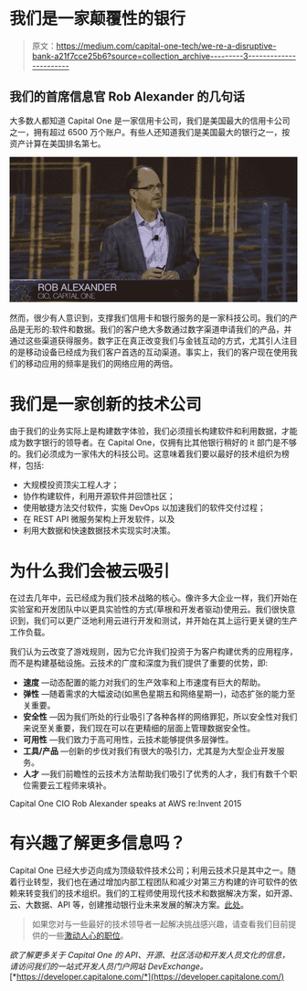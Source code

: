 # 我们是一家颠覆性的银行

> 原文：<https://medium.com/capital-one-tech/we-re-a-disruptive-bank-a21f7cce25b6?source=collection_archive---------3----------------------->

## 我们的首席信息官 Rob Alexander 的几句话

大多数人都知道 Capital One 是一家信用卡公司，我们是美国最大的信用卡公司之一，拥有超过 6500 万个账户。有些人还知道我们是美国最大的银行之一，按资产计算在美国排名第七。

![](img/1d9854d0588aceca6e291995fd6b4587.png)

然而，很少有人意识到，支撑我们信用卡和银行服务的是一家科技公司。我们的产品是无形的:软件和数据。我们的客户绝大多数通过数字渠道申请我们的产品，并通过这些渠道获得服务。数字正在真正改变我们与金钱互动的方式，尤其引人注目的是移动设备已经成为我们客户首选的互动渠道。事实上，我们的客户现在使用我们的移动应用的频率是我们的网络应用的两倍。

# 我们是一家创新的技术公司

由于我们的业务实际上是构建数字体验，我们必须擅长构建软件和利用数据，才能成为数字银行的领导者。在 Capital One，仅拥有比其他银行稍好的 it 部门是不够的。我们必须成为一家伟大的科技公司。这意味着我们要以最好的技术组织为榜样，包括:

*   大规模投资顶尖工程人才；
*   协作构建软件，利用开源软件并回馈社区；
*   使用敏捷方法交付软件，实施 DevOps 以加速我们的软件交付过程；
*   在 REST API 微服务架构上开发软件，以及
*   利用大数据和快速数据技术实现实时决策。

# 为什么我们会被云吸引

在过去几年中，云已经成为我们技术战略的核心。像许多大企业一样，我们开始在实验室和开发团队中以更具实验性的方式(草根和开发者驱动)使用云。我们很快意识到，我们可以更广泛地利用云进行开发和测试，并开始在其上运行更关键的生产工作负载。

我们认为云改变了游戏规则，因为它允许我们投资于为客户构建优秀的应用程序，而不是构建基础设施。云技术的广度和深度为我们提供了重要的优势，即:

*   **速度** —动态配置的能力对我们的生产效率和上市速度有巨大的帮助。
*   **弹性** —随着需求的大幅波动(如黑色星期五和网络星期一)，动态扩张的能力至关重要。
*   **安全性** —因为我们所处的行业吸引了各种各样的网络罪犯，所以安全性对我们来说至关重要，我们现在可以在更精细的层面上管理数据安全性。
*   **可用性** —我们致力于高可用性，云技术能够提供多层弹性。
*   **工具/产品** —创新的步伐对我们有很大的吸引力，尤其是为大型企业开发服务。
*   **人才** —我们前瞻性的云技术方法帮助我们吸引了优秀的人才，我们有数千个职位需要云工程师来填补。

Capital One CIO Rob Alexander speaks at AWS re:Invent 2015

# 有兴趣了解更多信息吗？

Capital One 已经大步迈向成为顶级软件技术公司；利用云技术只是其中之一。随着行业转型，我们也在通过增加内部工程团队和减少对第三方构建的许可软件的依赖来转变我们的技术组织。我们的工程师使用现代技术和数据解决方案，如开源、云、大数据、API 等，创建推动银行业未来发展的解决方案。[此处](https://youtu.be/D5-ifl7KJ00?t=1089)。

> 如果您对与一些最好的技术领导者一起解决挑战感兴趣，请查看我们目前提供的一些[激动人心的职位](https://www.linkedin.com/company/capital-one/careers)。

*欲了解更多关于 Capital One 的 API、开源、社区活动和开发人员文化的信息，请访问我们的一站式开发人员门户网站 DevExchange。*[*https://developer.capitalone.com/*](https://developer.capitalone.com/)